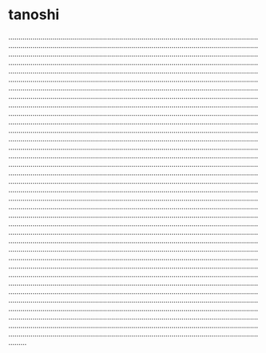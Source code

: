 # tanoshi

.........................................................................................................................................................................................................................................................................................................................................................................................................................................................................................................................................................................................................................................................................................................................................................................................................................................................................................................................................................................................................................................................................................................................................................................................................................................................................................................................................................................................................................................................................................................................................................................................................................................................................................................................................................................................................................................................................................................................................................................................................................................................................................................................................................................................................................................................................................................................................................................................................................................................................................................................................................................................................................................................................................................................................................................................................................................................................................................................................................................................................................................................................................................................................................................................................................................................................................................................................................................................................................................................................................................................................................................................................................................................................................................................................................................................................................................................................................................................................................................................................................................................................................................................................................................................................................................................................................................................................................................................................................................................................................................................................................................................................................................................